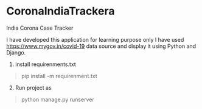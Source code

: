 # CoronaIndiaTrackera
India Corona Case Tracker

I have developed this application for learning purpose only I have used https://www.mygov.in/covid-19 data source and display it using Python and Django.

1. install requirenments.txt

 >pip install -m requirenment.txt
 
2. Run project as

> python manage.py runserver
